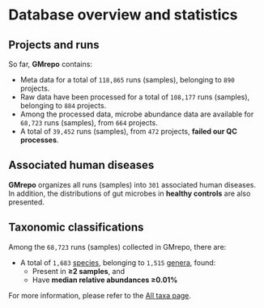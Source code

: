 
# Database overview and statistics

## Projects and runs

So far, **GMrepo** contains:

- Meta data for a total of `118,865` runs (samples), belonging to `890` projects.
- Raw data have been processed for a total of `108,177` runs (samples), belonging to `884` projects.
- Among the processed data, microbe abundance data are available for `68,723` runs (samples), from `664` projects.
- A total of `39,452` runs (samples), from `472` projects, **failed our QC processes**.
<!--
In addition, **GMrepo** also includes information on `6` projects whose raw data were **not processed**,mostly due to the **lack of phenotype information**.
-->

## Associated human diseases

**GMrepo** organizes all runs (samples) into `301` associated human diseases.  
In addition, the distributions of gut microbes in **healthy controls** are also presented.

## Taxonomic classifications

Among the `68,723` runs (samples) collected in GMrepo, there are:

- A total of `1,683` [species](https://gmrepo2025.humangut.info:8443/taxon), belonging to `1,515` [genera](https://gmrepo2025.humangut.info:8443/taxon), found:
  - Present in **≥2 samples**, and  
  - Have **median relative abundances ≥0.01%**

For more information, please refer to the [All taxa page](https://gmrepo2025.humangut.info:8443/taxon).


